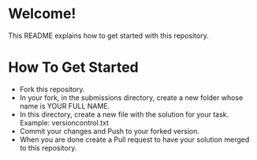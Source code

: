 # Welcome!
This README explains how to get started with this repository.
# How To Get Started
  * Fork this repository.
  * In your fork, in the submissions directory, create a new folder whose name is YOUR FULL NAME.
  * In this directory, create a new file with the solution for your task. Example: versioncontrol.txt
  * Commit your changes and Push to your forked version.
  * When you are done create a Pull request to have your solution merged to this repository.
